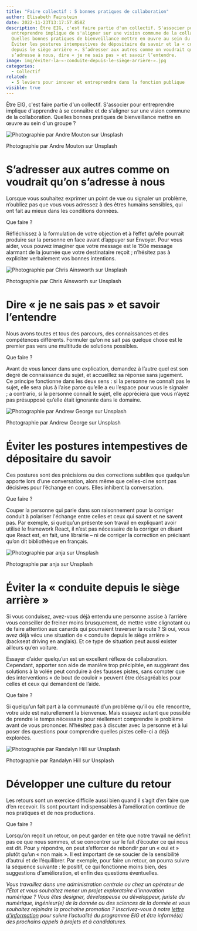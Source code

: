 ```yaml
---
title: "Faire collectif : 5 bonnes pratiques de collaboration"
author: Elisabeth Fainstein
date: 2022-11-23T13:17:57.858Z
description: Être EIG, c'est faire partie d'un collectif. S'associer pour
  entreprendre implique de s'aligner sur une vision commune de la collaboration.
  Quelles bonnes pratiques de bienveillance mettre en œuvre au sein du groupe ?
  Éviter les postures intempestives de dépositaire du savoir et la « conduite
  depuis le siège arrière ». S’adresser aux autres comme on voudrait qu’on
  s’adresse à nous, dire « je ne sais pas » et savoir l’entendre.
image: img/éviter-la-«-conduite-depuis-le-siège-arrière-».jpg
categories:
  - Collectif
related:
  - 5 leviers pour innover et entreprendre dans la fonction publique
visible: true
---
```

Être EIG, c'est faire partie d'un collectif. S'associer pour entreprendre implique d'apprendre à se connaître et de s'aligner sur une vision commune de la collaboration. Quelles bonnes pratiques de bienveillance mettre en œuvre au sein d'un groupe ?

![Photographie par Andre Mouton sur Unsplash](/img/s’adresser-aux-autres-comme-on-voudrait-qu’on-s’adresse-à-nous.jpg "Photographie par Andre Mouton sur Unsplash")

Photographie par Andre Mouton sur Unsplash

# S’adresser aux autres comme on voudrait qu’on s’adresse à nous

Lorsque vous souhaitez exprimer un point de vue ou signaler un problème, n’oubliez pas que vous vous adressez à des êtres humains sensibles, qui ont fait au mieux dans les conditions données.

Que faire ? 

Réfléchissez à la formulation de votre objection et à l’effet qu’elle pourrait produire sur la personne en face avant d’appuyer sur Envoyer. Pour vous aider, vous pouvez imaginer que votre message est le 150e message alarmant de la journée que votre destinataire reçoit ; n’hésitez pas à expliciter verbalement vos bonnes intentions.

![Photographie par Chris Ainsworth sur Unsplash](/img/dire-«-je-ne-sais-pas-»-et-savoir-l’entendre.jpg "Photographie par Chris Ainsworth sur Unsplash")

Photographie par Chris Ainsworth sur Unsplash

# Dire « je ne sais pas » et savoir l’entendre

Nous avons toutes et tous des parcours, des connaissances et des compétences différents. Formuler qu’on ne sait pas quelque chose est le premier pas vers une multitude de solutions possibles.

Que faire ?

Avant de vous lancer dans une explication, demandez à l’autre quel est son degré de connaissance du sujet, et accueillez sa réponse sans jugement. Ce principe fonctionne dans les deux sens : si la personne ne connaît pas le sujet, elle sera plus à l’aise parce qu’elle a eu l’espace pour vous le signaler ; a contrario, si la personne connaît le sujet, elle appréciera que vous n’ayez pas présupposé qu’elle était ignorante dans le domaine.

![Photographie par Andrew George sur Unsplash](/img/éviter-les-postures-intempestives-de-dépositaire-du-savoir-.jpg "Photographie par Andrew George sur Unsplash")

Photographie par Andrew George sur Unsplash

# Éviter les postures intempestives de dépositaire du savoir

Ces postures sont des précisions ou des corrections subtiles que quelqu’un apporte lors d’une conversation, alors même que celles-ci ne sont pas décisives pour l’échange en cours. Elles inhibent la conversation.

Que faire ?

Couper la personne qui parle dans son raisonnement pour la corriger conduit à polariser l'échange entre celles et ceux qui savent et ne savent pas. Par exemple, si quelqu’un présente son travail en expliquant avoir utilisé le framework React, il n’est pas nécessaire de la corriger en disant que React est, en fait, une librairie – ni de corriger la correction en précisant qu’on dit bibliothèque en français.

![Photographie par anja sur Unsplash](/img/éviter-la-«-conduite-depuis-le-siège-arrière-».jpg "Photographie par anja sur Unsplash")

Photographie par anja sur Unsplash

# Éviter la « conduite depuis le siège arrière »

Si vous conduisez, avez-vous déjà entendu une personne assise à l’arrière vous conseiller de freiner moins brusquement, de mettre votre clignotant ou de faire attention aux canards qui pourraient traverser la route ? Si oui, vous avez déjà vécu une situation de « conduite depuis le siège arrière » (backseat driving en anglais). Et ce type de situation peut aussi exister ailleurs qu’en voiture.

Essayer d’aider quelqu’un est un excellent réflexe de collaboration. Cependant, apporter son aide de manière trop précipitée, en suggérant des solutions à la volée peut conduire à des fausses pistes, sans compter que des interventions « de bout de couloir » peuvent être désagréables pour celles et ceux qui demandent de l’aide.

Que faire ?

Si quelqu’un fait part à la communauté d’un problème qu’il ou elle rencontre, votre aide est naturellement la bienvenue. Mais essayez autant que possible de prendre le temps nécessaire pour réellement comprendre le problème avant de vous prononcer. N’hésitez pas à discuter avec la personne et à lui poser des questions pour comprendre quelles pistes celle-ci a déjà explorées.

![Photographie par Randalyn Hill sur Unsplash](/img/développer-une-culture-du-retour.jpg "Photographie par Randalyn Hill sur Unsplash")

Photographie par Randalyn Hill sur Unsplash

# Développer une culture du retour

Les retours sont un exercice difficile aussi bien quand il s’agit d’en faire que d’en recevoir. Ils sont pourtant indispensables à l’amélioration continue de nos pratiques et de nos productions.

Que faire ?

Lorsqu’on reçoit un retour, on peut garder en tête que notre travail ne définit pas ce que nous sommes, et se concentrer sur le fait d’écouter ce qui nous est dit. Pour y répondre, on peut s’efforcer de rebondir par un « oui et » plutôt qu’un « non mais ». Il est important de se soucier de la sensibilité d’autrui et de l’équilibrer. Par exemple, pour faire un retour, on pourra suivre la séquence suivante : le positif, ce qui fonctionne moins bien, des suggestions d'amélioration, et enfin des questions éventuelles.

*Vous travaillez dans une administration centrale ou chez un opérateur de l’État et vous souhaitez mener un projet exploratoire d’innovation numérique ? Vous êtes designer, développeuse ou développeur, juriste du numérique, ingénieur(e) de la donnée ou des sciences de la donnée et vous souhaitez rejoindre la prochaine promotion ? Inscrivez-vous à notre [lettre d’information](https://infolettres.etalab.gouv.fr/subscribe/entrepreneur-interet-general@mail.etalab.studio) pour suivre l’actualité du programme EIG et être informé(e) des prochains appels à projets et à candidatures.*